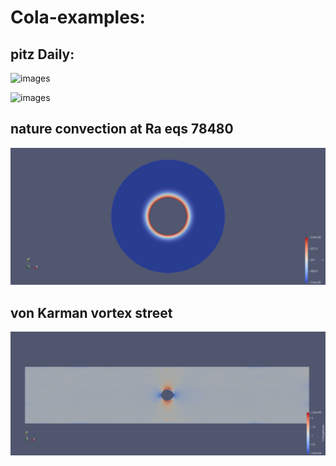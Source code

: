 # Cola-examples:
## pitz Daily:
![images](https://github.com/Xtinc/public_img/blob/main/k.gif)

![images](https://github.com/Xtinc/public_img/blob/main/u.gif)
## nature convection at Ra eqs 78480

![images](https://github.com/Xtinc/public_img/blob/main/n.0000.gif)
## von Karman vortex street

![images](https://github.com/Xtinc/public_img/blob/main/v0000.gif)
